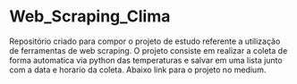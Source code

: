 # Web_Scraping_Clima
 Repositório criado para compor o projeto de estudo referente a utilização de ferramentas de web scraping. O projeto consiste em realizar a coleta de forma automatica via python das temperaturas e salvar em uma lista junto com a data e horario da coleta. Abaixo link para o projeto no medium.
